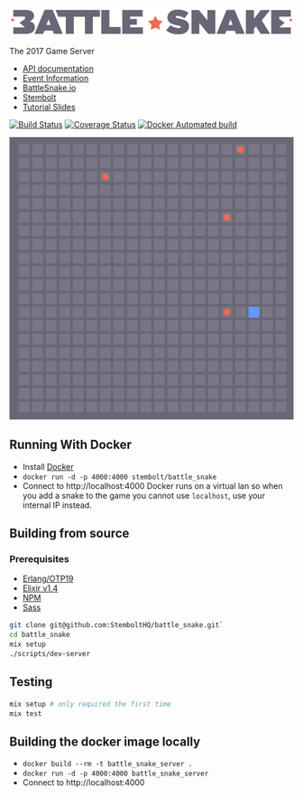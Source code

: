 ![Battle Snake](docs/bs-logo-dark.png)

The 2017 Game Server

* [API documentation](https://stembolthq.github.io/battle_snake/)
* [Event Information](https://github.com/sendwithus/battlesnake)
* [BattleSnake.io](https://www.battlesnake.io/)
* [Stembolt](https://stembolt.com/)
* [Tutorial Slides](https://docs.google.com/presentation/d/1iD2xZthNFaWeNfgPr6KjR8e7O80Pua9mdQje3i8782A/edit#slide=id.g1190002876_0_196)

[![Build Status](https://travis-ci.org/StemboltHQ/battle_snake.svg?branch=master)](https://travis-ci.org/StemboltHQ/battle_snake) [![Coverage Status](https://coveralls.io/repos/github/StemboltHQ/battle_snake/badge.svg?branch=master)](https://coveralls.io/github/StemboltHQ/battle_snake?branch=master) [![Docker Automated build](https://img.shields.io/docker/automated/jrottenberg/ffmpeg.svg)](https://hub.docker.com/r/stembolt/battle_snake/)

![Example Game Animation](docs/game.gif)

## Running With Docker

* Install [Docker](https://docs.docker.com/engine/installation/)
* `docker run -d -p 4000:4000 stembolt/battle_snake`
* Connect to http://localhost:4000
Docker runs on a virtual lan so when you add a snake to the game you cannot use `localhost`, use your internal IP instead.

## Building from source

### Prerequisites

* [Erlang/OTP19](https://www.erlang.org/downloads)
* [Elixir v1.4](http://elixir-lang.org/install.html)
* [NPM](http://blog.npmjs.org/post/85484771375/how-to-install-npm)
* [Sass](http://sass-lang.com/install)

```sh
git clone git@github.com:StemboltHQ/battle_snake.git`
cd battle_snake
mix setup
./scripts/dev-server
```

## Testing

```sh
mix setup # only required the first time
mix test
```

## Building the docker image locally

* `docker build --rm -t battle_snake_server .`
* `docker run -d -p 4000:4000 battle_snake_server`
* Connect to http://localhost:4000
